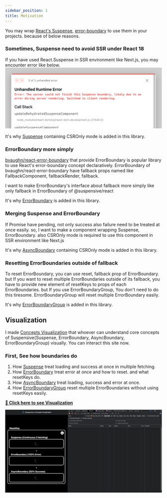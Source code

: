 ```yaml
---
sidebar_position: 1
title: Motivation
---
```


You may wrap [React's Suspense](https://reactjs.org/docs/react-api.html#reactsuspense), [error-boundary](https://reactjs.org/docs/error-boundaries.html) to use them in your projects. because of below reasons.

### Sometimes, Suspense need to avoid SSR under React 18

If you have used React.Suspense in SSR environment like Next.js, you may encounter error like below.
![Example banner](./../../static/img/suspense-in-ssr-error.png)

It's why [Suspense](https://react.suspensive.org/docs/reference/Suspense) containing CSROnly mode is added in this library.

### ErrorBoundary more simply

[bvaughn/react-error-boundary](https://github.com/bvaughn/react-error-boundary) that provide ErrorBoundary is popular library to use React's error-boundary concept declaratively.
ErrorBoundary of bvaughn/react-error-boundary have fallback props named like FallbackComponent, fallbackRender, fallback.

I want to make ErrorBoundary's interface about fallback more simply like only fallback in ErrorBoundary of @suspensive/react

It's why [ErrorBoundary](https://react.suspensive.org/docs/reference/ErrorBoundary) is added in this library.

### Merging Suspense and ErrorBoundary

If Promise have pending, not only success also failure need to be treated at once easily.
so, I want to make a component wrapping Suspense, ErrorBoundary. also CSROnly mode is required to use this component in SSR environment like Next.js

It's why [AsyncBoundary](https://react.suspensive.org/docs/reference/AsyncBoundary) containing CSROnly mode is added in this library.

### Resetting ErrorBoundaries outside of fallback

To reset ErrorBoundary, you can use reset, fallback prop of ErrorBoundary.
but If you want to reset multiple ErrorBoundaries outside of its fallback, you have to provide new element of resetKeys to props of each ErrorBoundaries. but If you use ErrorBoundaryGroup, You don't need to do this tiresome. ErrorBoundaryGroup will reset multiple ErrorBoundary easily.

It's why [ErrorBoundaryGroup](https://react.suspensive.org/docs/reference/ErrorBoundaryGroup) is added in this library.

## Visualization

I made [Concepts Visualization](https://visualization.suspensive.org/react) that whoever can understand core concepts of Suspensive(Suspense, ErrorBoundary, AsyncBoundary, ErrorBoundaryGroup) visually. You can interact this site now.

### First, See how boundaries do

1. How [Suspense](https://react.suspensive.org/docs/reference/Suspense) treat loading and success at once in multiple fetching.
2. How [ErrorBoundary](https://react.suspensive.org/docs/reference/ErrorBoundary) treat error at once and how to reset. and what resetKeys do.
3. How [AsyncBoundary](https://react.suspensive.org/docs/reference/AsyncBoundary) treat loading, success and error at once.
4. How [ErrorBoundaryGroup](https://react.suspensive.org/docs/reference/ErrorBoundary#errorboundarygroup) reset multiple ErrorBoundaries without using resetKeys easily.

[**🔗 Click here to see Visualization**](https://visualization.suspensive.org/react)

![Visualization Core Concepts](./../../static/gif/visualization-core-concepts.gif)
